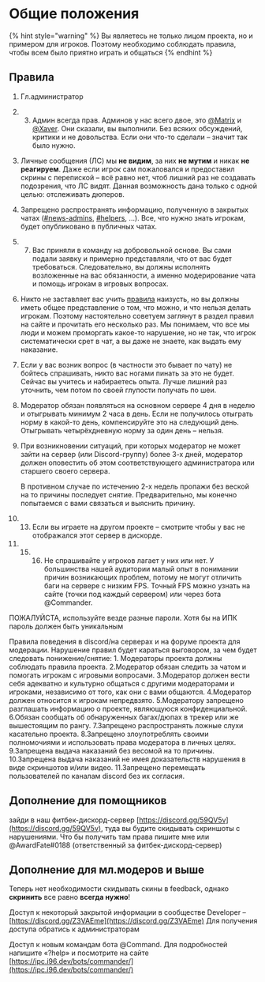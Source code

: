 # Общие положения

{% hint style="warning" %}
Вы являетесь не только лицом проекта, но и примером для игроков. Поэтому необходимо соблюдать правила, чтобы всем было приятно играть и общаться
{% endhint %}

## Правила

1. Гл.администратор 
2. 3. Админ всегда прав. Админов у нас всего двое, это [@Matrix](//discord.com/users/194419590694961152) и [@Xaver](//discord.com/users/177255966952259584). Они сказали, вы выполнили. Без всяких обсуждений, критики и не довольства. Если они что-то сделали – значит так было нужно.
4. Личные сообщения \(ЛС\) мы **не видим**, за них **не мутим** и никак **не реагируем**. Даже если игрок сам пожаловался и предоставил скрины с перепиской – всё равно нет, чтоб лишний раз не создавать подозрения, что ЛС видят. Данная возможность дана только с одной целью: отслеживать дюперов.
5. Запрещено распространять информацию, полученную в закрытых чатах \([\#news-admins](//discord.com/channels/292021813528231948/656484070020349974), [\#helpers](//discord.com/channels/292021813528231948/660576753621794829), …\). Все, что нужно знать игрокам, будет опубликовано в публичных чатах.
6. 7. Вас приняли в команду на добровольной основе. Вы сами подали заявку и примерно представляли, что от вас будет требоваться. Следовательно, вы должны исполнять возложенные на вас обязанности, а именно модерирование чата и помощь игрокам в игровых вопросах. 
8. Никто не заставляет вас учить [правила](//iplaycraft.ru/go/rules) наизусть, но вы должны иметь общее представление о том, что можно, и что нельзя делать игрокам. Поэтому настоятельно советуем заглянут в раздел правил на сайте и прочитать его несколько раз. Мы понимаем, что все мы люди и можем проморгать какое-то нарушение, но не так, что игрок систематически срет в чат, а вы даже не знаете, как выдать ему наказание.
9. Если у вас возник вопрос \(в частности это бывает по чату\) не бойтесь спрашивать, никто вас ногами пинать за это не будет. Сейчас вы учитесь и набираетесь опыта. Лучше лишний раз уточнить, чем потом по своей глупости получать по шеи. 
10. Модератор обязан появляться на основном сервере 4 дня в неделю и отыгрывать минимум 2 часа в день. Если не получилось отыграть норму в какой-то день, компенсируйте это на следующий день. Отыгрывать четырёхдневную норму за один день – нельзя.
11. При возникновении ситуаций, при которых модератор не может зайти на сервер \(или Discord-группу\) более 3-х дней, модератор должен оповестить об этом соответствующего администратора или старшего своего сервера.

    В противном случае по истечению 2-х недель пропажи без веской на то причины последует снятие. Предварительно, мы конечно попытаемся с вами связаться и выяснить причину.

12. 13. Если вы играете на другом проекте – смотрите чтобы у вас не отображался этот сервер в дискорде.
14. 15. 16. Не спрашивайте у игроков лагает у них или нет. У большинства нашей аудитории малый опыт в понимании причин возникающих проблем, потому не могут отличить баги на сервере с низким FPS. Точный FPS можно узнать на сайте \(точки под каждый сервером\) или через бота @Commander.

ПОЖАЛУЙСТА, используйте везде разные пароли. Хотя бы на ИПК пароль должен быть уникальным

Правила поведения в discord/на серверах и на форуме проекта для модерации. Нарушение правил будет караться выговором, за чем будет следовать понижение/снятие: 1. Модераторы проекта должны соблюдать правила проекта. 2.Модератор обязан следить за чатом и помогать игрокам с игровыми вопросами. 3.Модератор должен вести себя адекватно и культурно общаться с другими модераторами и игроками, независимо от того, как они с вами общаются. 4.Модератор должен относится к игрокам непредвзято. 5.Модератору запрещено разглашать информацию о проекте, являющуюся конфиденциальной. 6.Обязан сообщать об обнаруженных багах/дюпах в трекер или же вышестоящим по рангу. 7.Запрещено распространять ложные слухи касательно проекта. 8.Запрещено злоупотреблять своими полномочиями и использовать права модератора в личных целях. 9.Запрещена выдача наказаний без весомой на то причины. 10.Запрещена выдача наказаний не имея доказательств нарушения в виде скриншотов и/или видео. 11.Запрещено перемещать пользователей по каналам discord без их согласия.

## Дополнение для помощников



зайди в наш фитбек-дискорд-сервер [https://discord.gg/59QV5v](https://discord.gg/59QV5v), туда вы будите скидывать скриншоты с нарушениями. Что бы получить там права пишите мне или @AwardFate\#0188 \(ответственный за фитбек-дискорд-сервер\)

## Дополнение для мл.модеров и выше

Теперь нет необходимости скидывать скины в feedback, однако **скринить** все равно **всегда нужно**!

Доступ к некоторый закрытой информации в сообществе Developer – [https://discord.gg/Z3VAEme](https://discord.gg/Z3VAEme) Для получения доступа обратись к администраторам

Доступ к новым командам бота @Command. Для подробностей напишите «?help» и посмотрите на сайте [https://ipc.i96.dev/bots/commander/](https://ipc.i96.dev/bots/commander/)



